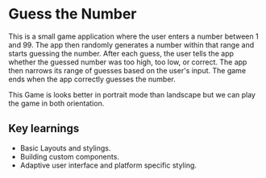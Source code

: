 # Guess the Number

This is a small game application where the user enters a number between 1 and 99. The app then randomly generates a number within that range and starts guessing the number. After each guess, the user tells the app whether the guessed number was too high, too low, or correct. The app then narrows its range of guesses based on the user's input. The game ends when the app correctly guesses the number.

This Game is looks better in portrait mode than landscape but we can play the game in both orientation.

## Key learnings
- Basic Layouts and stylings.
- Building custom components.
- Adaptive user interface and platform specific styling.

